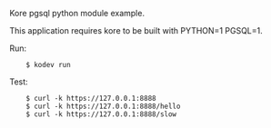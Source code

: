 Kore pgsql python module example.

This application requires kore to be built with PYTHON=1 PGSQL=1.

Run:
```
	$ kodev run
```

Test:
```
	$ curl -k https://127.0.0.1:8888
	$ curl -k https://127.0.0.1:8888/hello
	$ curl -k https://127.0.0.1:8888/slow
```
